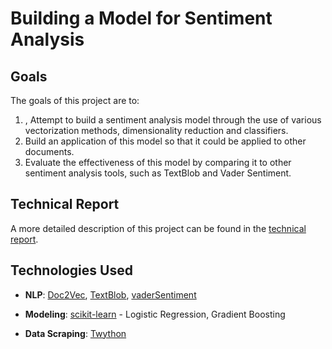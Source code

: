 # Building a Model for Sentiment Analysis

## Goals

The goals of this project are to:

1) , Attempt to build a sentiment analysis model through the use of various vectorization methods, dimensionality reduction and classifiers.
2) Build an application of this model so that it could be applied to other documents.
3) Evaluate the effectiveness of this model by comparing it to other sentiment analysis tools, such as TextBlob and Vader Sentiment.

## Technical Report

A more detailed description of this project can be found in the [technical report](https://github.com/kevdrab/Capstone_Public/blob/master/Technical_Report.md).

## Technologies Used

* **NLP**: [Doc2Vec](https://radimrehurek.com/gensim/models/doc2vec.html), [TextBlob](https://textblob.readthedocs.io/en/dev/), [vaderSentiment](https://github.com/cjhutto/vaderSentiment) 
    
* **Modeling**: [scikit-learn](http://scikit-learn.org/stable/) - Logistic Regression, Gradient Boosting

* **Data Scraping**: [Twython](https://twython.readthedocs.io/en/latest/)



